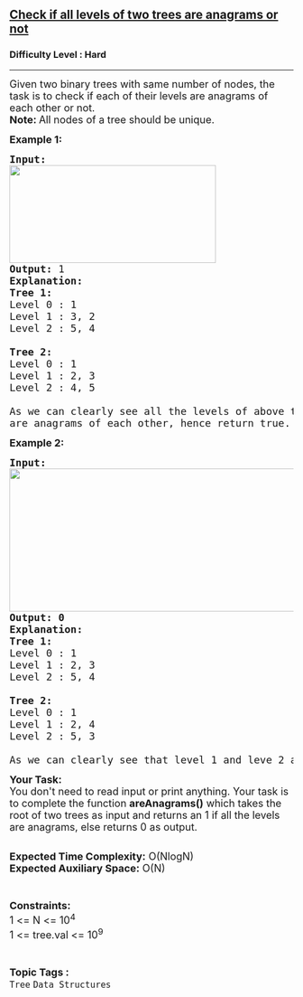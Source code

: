 <h2><a href="https://practice.geeksforgeeks.org/problems/check-if-all-levels-of-two-trees-are-anagrams-or-not/1?page=3&category[]=Tree&curated[]=7&sortBy=submissions">Check if all levels of two trees are anagrams or not</a></h2><h3>Difficulty Level : Hard</h3><hr><div class="problems_problem_content__Xm_eO"><p><span style="font-size:18px">Given two binary trees with same number of nodes, the task is&nbsp;to check if each of their levels are anagrams of each other or not.&nbsp;<br>
<strong>Note:&nbsp;</strong>All nodes of a tree should be unique.</span></p>

<p><span style="font-size:18px"><strong>Example 1:</strong></span></p>

<pre><span style="font-size:18px"><strong>Input:</strong>
<img alt="" src="https://media.geeksforgeeks.org/img-practice/abc-1649622345.gif" style="height:173px; width:366px">
<strong>Output: </strong>1
<strong>Explanation:</strong> 
<strong>Tree 1:</strong>
Level 0 : 1
Level 1 : 3, 2
Level 2 : 5, 4

<strong>Tree 2:</strong>
Level 0 : 1
Level 1 : 2, 3
Level 2 : 4, 5

As we can clearly see all the levels of above two binary trees 
are anagrams of each other, hence return true.
</span></pre>

<p><span style="font-size:18px"><strong>Example 2:</strong></span></p>

<pre><span style="font-size:18px"><strong>Input:
<img alt="" src="https://media.geeksforgeeks.org/wp-content/uploads/20221119111710/WhatsAppImage20221119at111602AM.jpeg" style="height:253px; width:573px">
Output: 0</strong>
<strong>Explanation:</strong> 
<strong>Tree 1:
</strong>Level 0 : 1
Level 1 : 2, 3 
Level 2 : 5, 4 

<strong>Tree 2:</strong> 
Level 0 : 1 
Level 1 : 2, 4 
Level 2 : 5, 3 

As we can clearly see that level 1 and leve 2 are not anagrams of each other, hence return false.</span>
</pre>

<p><span style="font-size:18px"><strong>Your Task:&nbsp;&nbsp;</strong><br>
You don't need to read input or print anything. Your task is to complete the function <strong>areAnagrams</strong><strong>()</strong>&nbsp;which takes the root of two trees as input&nbsp;and returns an 1 if all the levels are anagrams, else returns 0&nbsp;as output.</span><br>
&nbsp;</p>

<p><span style="font-size:18px"><strong>Expected Time Complexity:</strong> O(NlogN)<br>
<strong>Expected Auxiliary Space:</strong> O(N)</span></p>

<p>&nbsp;</p>

<p><span style="font-size:18px"><strong>Constraints:</strong><br>
1 &lt;= N &lt;= 10<sup>4</sup><br>
1 &lt;= tree.val &lt;= 10<sup>9</sup></span></p>
</div><br><p><span style=font-size:18px><strong>Topic Tags : </strong><br><code>Tree</code>&nbsp;<code>Data Structures</code>&nbsp;